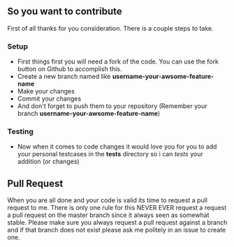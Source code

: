 ## So you want to contribute

First of all thanks for you consideration. There is a couple steps to take.

### Setup

 * First things first you will need a fork of the code. You can use the fork button on Github to accomplish this.
 * Create a new branch named like **username-your-awsome-feature-name**
 * Make your changes
 * Commit your changes
 * And don't forget to push them to your repository (Remember your branch **username-your-awsome-feature-name**)

### Testing

 * Now when it comes to code changes it would love you for you to add your personal testcases in the **tests** directory so i can *tests* your addition (or changes)


## Pull Request

When you are all done and your code is valid its time to request a pull request to me. There is only one rule for this NEVER EVER request a request a pull request on the master
branch since it always seen as somewhat stable. Please make sure you always request a pull request against a branch and if that branch does not exist please ask me politely in
an issue to create one.